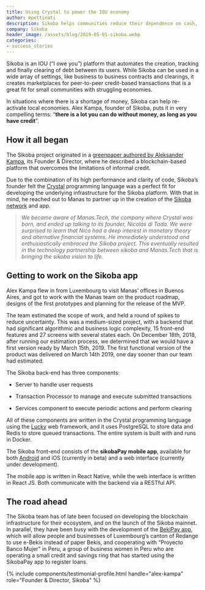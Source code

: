 ```yaml
---
title: Using Crystal to power the IOU economy
author: mpettinati
description: Sikoba helps communities reduce their dependence on cash, by unlocking hidden financial resources.
company: Sikoba
header_image: /assets/blog/2019-05-01-sikoba.webp
categories:
- success_stories
---
```


Sikoba is an IOU (“I owe you”) platform that automates the creation, tracking and finally clearing of debt between its users. While Sikoba can be used in a wide array of settings, like business to business contracts and clearings, it creates marketplaces for peer-to-peer credit-based transactions that is a great fit for small communities with struggling economies.

In situations where there is a shortage of money, Sikoba can help re-activate local economies. Alex Kampa, founder of Sikoba, puts it in very compelling terms: “**there is a lot you can do without money, as long as you have credit**”.

## How it all began

The Sikoba project originated in a [greenpaper authored by Aleksander Kampa](https://www.sikoba.com/docs/Sikoba_GreenPaper.pdf), its Founder & Director, where he described a blockchain-based platform that overcomes the limitations of informal credit.

Due to the combination of its high performance and clarity of code, Sikoba’s founder felt the [Crystal](https://manas.tech/projects/crystal/) programming language was a perfect fit for developing the underlying infrastructure for the Sikoba platform. With that in mind, he reached out to Manas to partner up in the creation of the [Sikoba network](https://medium.com/@sikoba.network) and app.

> _We became aware of Manas.Tech, the company where Crystal was born, and ended up talking to its founder, Nicolás di Tada. We were surprised to learn that Nico had a deep interest in monetary theory and alternative financial systems. He immediately understood and enthusiastically embraced the Sikoba project. This eventually resulted in the technology partnership between sikoba and Manas.Tech that is bringing the sikoba vision to life._

## Getting to work on the Sikoba app

Alex Kampa flew in from Luxembourg to visit Manas’ offices in Buenos Aires, and got to work with the Manas team on the product roadmap, designs of the first prototypes and planning for the release of the MVP.

The team estimated the scope of work, and held a round of spikes to reduce uncertainty. This was a medium-sized project, with a backend that had significant algorithmic and business logic complexity, 15 front-end features and 27 screens with several states each. On December 18th, 2018, after running our estimation process, we determined that we would have a first version ready by March 15th, 2019. The first functional version of the product was delivered on March 14th 2019, one day sooner than our team had estimated.

The Sikoba back-end has three components:

* Server to handle user requests

* Transaction Processor to manage and execute submitted transactions

* Services component to execute periodic actions and perform clearing

All of these components are written in the Crystal programming language using the [Lucky](https://www.luckyframework.org/) web framework, and it uses PostgreSQL to store data and Redis to store queued transactions. The entire system is built with and runs in Docker.

The Sikoba front-end consists of the **sikobaPay mobile app**, available for both [Android](https://play.google.com/store/apps/details?id=com.sikoba.dev&hl=es_GT) and iOS (currently in beta) and a web interface (currently under development).

The mobile app is written in React Native, while the web interface is written in React JS. Both communicate with the backend via a RESTful API.

## The road ahead

The Sikoba team has of late been focused on developing the blockchain infrastructure for their ecosystem, and on the launch of the Sikoba mainnet. In parallel, they have been busy with the development of the [BekiPay app](https://play.google.com/store/apps/details?id=com.sikoba.bekiPay&hl=en&gl=US), which will allow people and businesses of Luxembourg’s canton of Redange to use e-Bekis instead of paper Bekis, and cooperating with “Proyecto Banco Mujer” in Peru, a group of business women in Peru who are operating a small credit and savings ring that has started using the SikobaPay app to register loans.

{% include components/testimonial-profile.html handle="alex-kampa" role="Founder & Director, Sikoba" %}
